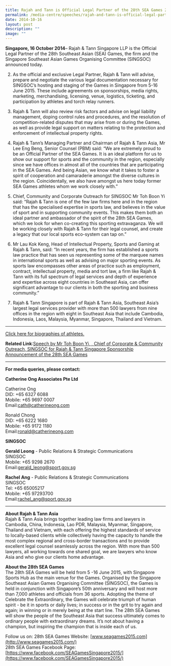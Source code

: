 ```yaml
---
title: Rajah and Tann is Official Legal Partner of the 28th SEA Games 2015
permalink: /media-centre/speeches/rajah-and-tann-is-official-legal-partner-of-the-28th-sea-games-2015/
date: 2014-10-16
layout: post
description: ""
image: ""
---
```

**Singapore, 16 October 2014**– Rajah & Tann Singapore LLP is the Official Legal Partner of the 28th Southeast Asian (SEA) Games, the firm and the Singapore Southeast Asian Games Organising Committee (SINGSOC) announced today.

2. As the official and exclusive Legal Partner, Rajah & Tann will advise, prepare and negotiate the various legal documentation necessary for SINGSOC’s hosting and staging of the Games in Singapore from 5-16 June 2015. These include agreements on sponsorships, media rights, marketing, merchandising, licensing, venue, logistics, ticketing, and participation by athletes and torch relay runners.

3. Rajah & Tann will also review risk factors and advise on legal liability management, doping control rules and procedures, and the resolution of competition-related disputes that may arise from or during the Games, as well as provide legal support on matters relating to the protection and enforcement of intellectual property rights.

4. Rajah & Tann’s Managing Partner and Chairman of Rajah & Tann Asia, Mr Lee Eng Beng, Senior Counsel (PBM) said: “We are extremely proud to be an Official Partner of the SEA Games. It is an ideal platform for us to show our support for sports and the community in the region, especially since we have offices in almost all of the countries that are participating in the SEA Games. And being Asian, we know what it takes to foster a spirit of cooperation and camaraderie amongst the diverse cultures in the region. Coincidentally, we also have amongst us here today former SEA Games athletes whom we work closely with.”

5. Chief, Community and Corporate Outreach for SINGSOC Mr Toh Boon Yi said: “Rajah & Tann is one of the few law firms here and in the region that has the specialised expertise in sports law, and believes in the value of sport and in supporting community events. This makes them both an ideal partner and ambassador of the spirit of the 28th SEA Games, which we look for when co-creating this sporting extravaganza. We will be working closely with Rajah & Tann for their legal counsel, and create a legacy that our local sports eco-system can tap on.”

6. Mr Lau Kok Keng, Head of Intellectual Property, Sports and Gaming at Rajah & Tann, said: “In recent years, the firm has established a sports law practice that has seen us representing some of the marquee names in international sports as well as advising on major sporting events. As sports law encompasses other areas of practice such as employment, contract, intellectual property, media and tort law, a firm like Rajah & Tann with its full spectrum of legal services and depth of experience and expertise across eight countries in Southeast Asia, can offer significant advantage to our clients in both the sporting and business community.”

7. Rajah & Tann Singapore is part of Rajah & Tann Asia, Southeast Asia’s largest legal services provider with more than 500 lawyers from nine offices in the region with eight in Southeast Asia that include Cambodia, Indonesia, Laos, Malaysia, Myanmar, Singapore, Thailand and Vietnam.

---

[Click here for biographies of athletes.](/files/Media%20Centre/Media%20Release/2014/Oct/Annex_Biographies_of_Athletes.pdf)

**Related Link**:[Speech by Mr Toh Boon Yi, , Chief of Corporate & Community Outreach, SINGSOC for Rajah & Tann Singapore Sponsorship Announcement of the 28th SEA Games](/media-centre/speeches/rajah-tann-singapore-sponsorship-announcement-of-the-28th-sea-games/)

---

**For media queries, please contact:**

**Catherine Ong Associates Pte Ltd**

Catherine Ong<br>
DID: +65 6327 6088<br>
Mobile: +65 9697 0007 <br>
Email:[cath@catherineong.com](mailto:cath@catherineong.com) 

Ronald Chong<br>
DID: +65 6222 1680<br>
Mobile: +65 9172 1180<br>
Email:[ronald@catherineong.com](mailto:ronald@catherineong.com)

**SINGSOC**

**Gerald Leong** - Public Relations & Strategic Communications<br>
SINGSOC<br>
Mobile: +65 9298 2670<br>
Email:[gerald_leong@sport.gov.sg](mailto:gerald_leong@sport.gov.sg) 

**Rachel Ang** - Public Relations & Strategic Communications<br>
SINGSOC<br>
Tel: +65 65005217<br>
Mobile: +65 97293700<br>
Email:[rachel_ang@sport.gov.sg](mailto:rachel_ang@sport.gov.sg)

---

**About Rajah & Tann Asia**<br>
Rajah & Tann Asia brings together leading law firms and lawyers in Cambodia, China, Indonesia, Lao PDR, Malaysia, Myanmar, Singapore, Thailand and Vietnam, with each offering the highest standards of service to locally-based clients while collectively having the capacity to handle the most complex regional and cross-border transactions and to provide excellent legal counsel seamlessly across the region. With more than 500 lawyers, all working towards one shared goal, we are lawyers who know Asia and who give our clients home advantage.

**About the 28th SEA Games**<br>
The 28th SEA Games will be held from 5 -16 June 2015, with Singapore Sports Hub as the main venue for the Games. Organised by the Singapore Southeast Asian Games Organising Committee (SINGSOC), the Games is held in conjunction with Singapore’s 50th anniversary and will host more than 7,000 athletes and officials from 36 sports. Adopting the theme of Celebrate the Extraordinary, the Games will celebrate triumph of human spirit - be it in sports or daily lives; in success or in the grit to try again and again; in winning or in merely being at the start line. The 28th SEA Games will show the people of the Southeast Asia that success ultimately comes to ordinary people with extraordinary dreams. It’s not about having a champion, but inspiring the champion that is inside each of us.

Follow us on:
28th SEA Games Website: [www.seagames2015.com](http://www.seagames2015.com/)<br>
28th SEA Games Facebook Page: [https://www.facebook.com/SEAGamesSingapore2015/](https://www.facebook.com/SEAGamesSingapore2015/)
